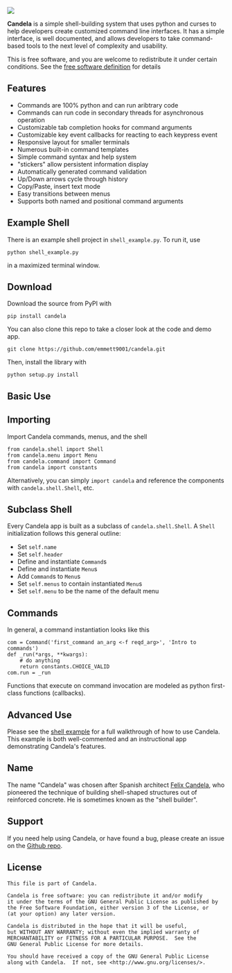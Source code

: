 ![](http://www.gnu.org/graphics/gplv3-127x51.png)

**Candela** is a simple shell-building system that uses python and curses to
help developers create customized command line interfaces. It has a simple
interface, is well documented, and allows developers to take command-based
tools to the next level of complexity and usability.

This is free software, and you are welcome to redistribute it
under certain conditions. See the
[free software definition](http://www.gnu.org/philosophy/free-sw.html) for details

Features
--------

* Commands are 100% python and can run aribtrary code
* Commands can run code in secondary threads for asynchronous operation
* Customizable tab completion hooks for command arguments
* Customizable key event callbacks for reacting to each keypress event
* Responsive layout for smaller terminals
* Numerous built-in command templates
* Simple command syntax and help system
* "stickers" allow persistent information display
* Automatically generated command validation
* Up/Down arrows cycle through history
* Copy/Paste, insert text mode
* Easy transitions between menus
* Supports both named and positional command arguments

Example Shell
-------------

There is an example shell project in `shell_example.py`. To run it, use

    python shell_example.py

in a maximized terminal window.

Download
--------

Download the source from PyPI with

    pip install candela

You can also clone this repo to take a closer look at the code and demo app.

    git clone https://github.com/emmett9001/candela.git

Then, install the library with

    python setup.py install

Basic Use
---------

Importing
---------

Import Candela commands, menus, and the shell

    from candela.shell import Shell
    from candela.menu import Menu
    from candela.command import Command
    from candela import constants

Alternatively, you can simply `import candela` and reference the components
with `candela.shell.Shell`, etc.

Subclass Shell
--------------

Every Candela app is built as a subclass of `candela.shell.Shell`. A `Shell`
initialization follows this general outline:

* Set `self.name`
* Set `self.header`
* Define and instantiate `Command`s
* Define and instantiate `Menu`s
* Add `Command`s to `Menu`s
* Set `self.menus` to contain instantiated `Menu`s
* Set `self.menu` to be the name of the default menu

Commands
--------

In general, a command instantiation looks like this

    com = Command('first_command an_arg <-f reqd_arg>', 'Intro to commands')
    def _run(*args, **kwargs):
        # do anything
        return constants.CHOICE_VALID
    com.run = _run

Functions that execute on command invocation are modeled as python first-class
functions (callbacks).

Advanced Use
------------

Please see the
[shell example](https://github.com/emmett9001/candela/blob/master/shell_example.py)
for a full walkthrough of how to use Candela. This example is both
well-commented and an instructional app demonstrating Candela's features.

Name
----

The name "Candela" was chosen after Spanish architect
[Felix Candela](http://en.wikipedia.org/wiki/F%C3%A9lix_Candela), who
pioneered the technique of building shell-shaped structures out of reinforced
concrete. He is sometimes known as the "shell builder".

Support
-------

If you need help using Candela, or have found a bug, please create an issue on
the [Github repo](https://github.com/emmett9001/candela/issues).

License
-------

    This file is part of Candela.

    Candela is free software: you can redistribute it and/or modify
    it under the terms of the GNU General Public License as published by
    the Free Software Foundation, either version 3 of the License, or
    (at your option) any later version.

    Candela is distributed in the hope that it will be useful,
    but WITHOUT ANY WARRANTY; without even the implied warranty of
    MERCHANTABILITY or FITNESS FOR A PARTICULAR PURPOSE.  See the
    GNU General Public License for more details.

    You should have received a copy of the GNU General Public License
    along with Candela.  If not, see <http://www.gnu.org/licenses/>.
